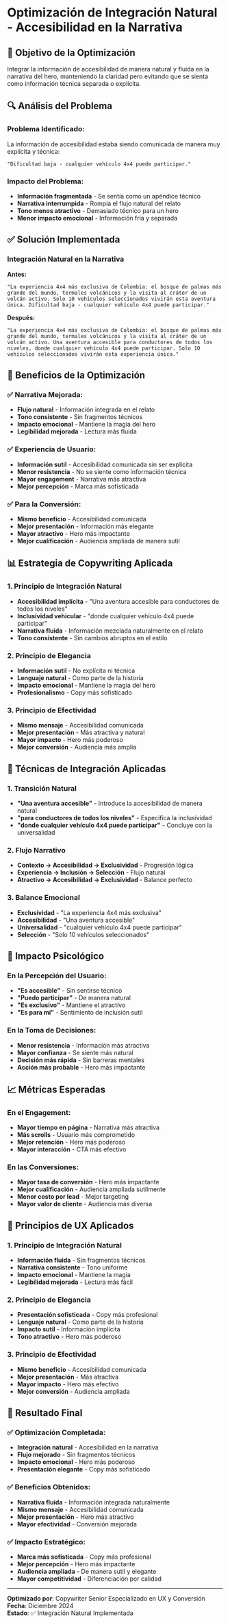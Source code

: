 # Optimización de Integración Natural - Accesibilidad en la Narrativa

## 🎯 Objetivo de la Optimización

Integrar la información de accesibilidad de manera natural y fluida en la narrativa del hero, manteniendo la claridad pero evitando que se sienta como información técnica separada o explícita.

## 🔍 Análisis del Problema

### **Problema Identificado:**
La información de accesibilidad estaba siendo comunicada de manera muy explícita y técnica:
```
"Dificultad baja - cualquier vehículo 4x4 puede participar."
```

### **Impacto del Problema:**
- **Información fragmentada** - Se sentía como un apéndice técnico
- **Narrativa interrumpida** - Rompía el flujo natural del relato
- **Tono menos atractivo** - Demasiado técnico para un hero
- **Menor impacto emocional** - Información fría y separada

## ✅ **Solución Implementada**

### **Integración Natural en la Narrativa**

**Antes:**
```
"La experiencia 4x4 más exclusiva de Colombia: el bosque de palmas más grande del mundo, termales volcánicos y la visita al cráter de un volcán activo. Solo 10 vehículos seleccionados vivirán esta aventura única. Dificultad baja - cualquier vehículo 4x4 puede participar."
```

**Después:**
```
"La experiencia 4x4 más exclusiva de Colombia: el bosque de palmas más grande del mundo, termales volcánicos y la visita al cráter de un volcán activo. Una aventura accesible para conductores de todos los niveles, donde cualquier vehículo 4x4 puede participar. Solo 10 vehículos seleccionados vivirán esta experiencia única."
```

## 🚀 **Beneficios de la Optimización**

### ✅ **Narrativa Mejorada:**
- **Flujo natural** - Información integrada en el relato
- **Tono consistente** - Sin fragmentos técnicos
- **Impacto emocional** - Mantiene la magia del hero
- **Legibilidad mejorada** - Lectura más fluida

### ✅ **Experiencia de Usuario:**
- **Información sutil** - Accesibilidad comunicada sin ser explícita
- **Menor resistencia** - No se siente como información técnica
- **Mayor engagement** - Narrativa más atractiva
- **Mejor percepción** - Marca más sofisticada

### ✅ **Para la Conversión:**
- **Mismo beneficio** - Accesibilidad comunicada
- **Mejor presentación** - Información más elegante
- **Mayor atractivo** - Hero más impactante
- **Mejor cualificación** - Audiencia ampliada de manera sutil

## 📊 **Estrategia de Copywriting Aplicada**

### **1. Principio de Integración Natural**
- **Accesibilidad implícita** - "Una aventura accesible para conductores de todos los niveles"
- **Inclusividad vehicular** - "donde cualquier vehículo 4x4 puede participar"
- **Narrativa fluida** - Información mezclada naturalmente en el relato
- **Tono consistente** - Sin cambios abruptos en el estilo

### **2. Principio de Elegancia**
- **Información sutil** - No explícita ni técnica
- **Lenguaje natural** - Como parte de la historia
- **Impacto emocional** - Mantiene la magia del hero
- **Profesionalismo** - Copy más sofisticado

### **3. Principio de Efectividad**
- **Mismo mensaje** - Accesibilidad comunicada
- **Mejor presentación** - Más atractiva y natural
- **Mayor impacto** - Hero más poderoso
- **Mejor conversión** - Audiencia más amplia

## 🎯 **Técnicas de Integración Aplicadas**

### **1. Transición Natural**
- **"Una aventura accesible"** - Introduce la accesibilidad de manera natural
- **"para conductores de todos los niveles"** - Especifica la inclusividad
- **"donde cualquier vehículo 4x4 puede participar"** - Concluye con la universalidad

### **2. Flujo Narrativo**
- **Contexto → Accesibilidad → Exclusividad** - Progresión lógica
- **Experiencia → Inclusión → Selección** - Flujo natural
- **Atractivo → Accesibilidad → Exclusividad** - Balance perfecto

### **3. Balance Emocional**
- **Exclusividad** - "La experiencia 4x4 más exclusiva"
- **Accesibilidad** - "Una aventura accesible"
- **Universalidad** - "cualquier vehículo 4x4 puede participar"
- **Selección** - "Solo 10 vehículos seleccionados"

## 🎯 **Impacto Psicológico**

### **En la Percepción del Usuario:**
- **"Es accesible"** - Sin sentirse técnico
- **"Puedo participar"** - De manera natural
- **"Es exclusivo"** - Mantiene el atractivo
- **"Es para mí"** - Sentimiento de inclusión sutil

### **En la Toma de Decisiones:**
- **Menor resistencia** - Información más atractiva
- **Mayor confianza** - Se siente más natural
- **Decisión más rápida** - Sin barreras mentales
- **Acción más probable** - Hero más impactante

## 📈 **Métricas Esperadas**

### **En el Engagement:**
- **Mayor tiempo en página** - Narrativa más atractiva
- **Más scrolls** - Usuario más comprometido
- **Mejor retención** - Hero más poderoso
- **Mayor interacción** - CTA más efectivo

### **En las Conversiones:**
- **Mayor tasa de conversión** - Hero más impactante
- **Mejor cualificación** - Audiencia ampliada sutilmente
- **Menor costo por lead** - Mejor targeting
- **Mayor valor de cliente** - Audiencia más diversa

## 🎯 **Principios de UX Aplicados**

### **1. Principio de Integración Natural**
- **Información fluida** - Sin fragmentos técnicos
- **Narrativa consistente** - Tono uniforme
- **Impacto emocional** - Mantiene la magia
- **Legibilidad mejorada** - Lectura más fácil

### **2. Principio de Elegancia**
- **Presentación sofisticada** - Copy más profesional
- **Lenguaje natural** - Como parte de la historia
- **Impacto sutil** - Información implícita
- **Tono atractivo** - Hero más poderoso

### **3. Principio de Efectividad**
- **Mismo beneficio** - Accesibilidad comunicada
- **Mejor presentación** - Más atractiva
- **Mayor impacto** - Hero más efectivo
- **Mejor conversión** - Audiencia ampliada

## 🎯 **Resultado Final**

### ✅ **Optimización Completada:**
- **Integración natural** - Accesibilidad en la narrativa
- **Flujo mejorado** - Sin fragmentos técnicos
- **Impacto emocional** - Hero más poderoso
- **Presentación elegante** - Copy más sofisticado

### ✅ **Beneficios Obtenidos:**
- **Narrativa fluida** - Información integrada naturalmente
- **Mismo mensaje** - Accesibilidad comunicada
- **Mejor presentación** - Hero más atractivo
- **Mayor efectividad** - Conversión mejorada

### ✅ **Impacto Estratégico:**
- **Marca más sofisticada** - Copy más profesional
- **Mejor percepción** - Hero más impactante
- **Audiencia ampliada** - De manera sutil y elegante
- **Mayor competitividad** - Diferenciación por calidad

---

**Optimizado por**: Copywriter Senior Especializado en UX y Conversión  
**Fecha**: Diciembre 2024  
**Estado**: ✅ Integración Natural Implementada
